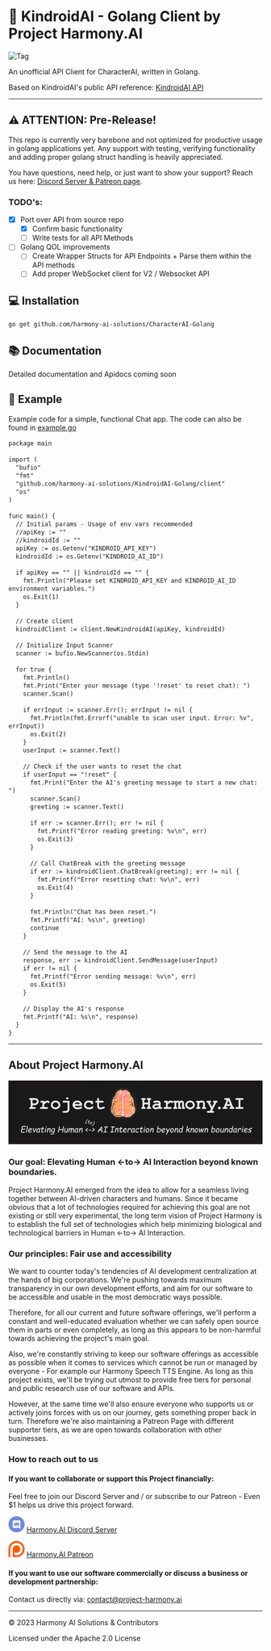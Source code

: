 # 💬 KindroidAI - Golang Client by Project Harmony.AI
![Tag](https://img.shields.io/github/license/harmony-ai-solutions/CharacterAI-Golang)

An unofficial API Client for CharacterAI, written in Golang.

Based on KindroidAI's public API reference: [KindroidAI API](https://docs.kindroid.ai/api-documentation)

---

## ⚠️ ATTENTION: Pre-Release!
This repo is currently very barebone and not optimized for productive usage in golang applications yet.
Any support with testing, verifying functionality and adding proper golang struct handling is heavily appreciated.

You have questions, need help, or just want to show your support? Reach us here: [Discord Server & Patreon page](#how-to-reach-out-to-us).

### TODO's:
- [x] Port over API from source repo
    - [x] Confirm basic functionality
    - [ ] Write tests for all API Methods
- [ ] Golang QOL improvements
    - [ ] Create Wrapper Structs for API Endpoints + Parse them within the API methods
    - [ ] Add proper WebSocket client for V2 / Websocket API

## 💻 Installation
```bash
go get github.com/harmony-ai-solutions/CharacterAI-Golang
```

## 📚 Documentation
Detailed documentation and Apidocs coming soon

## 📙 Example
Example code for a simple, functional Chat app. The code can also be found in [example.go](example.go)
```Golang
package main

import (
  "bufio"
  "fmt"
  "github.com/harmony-ai-solutions/KindroidAI-Golang/client"
  "os"
)

func main() {
  // Initial params - Usage of env vars recommended
  //apiKey := ""
  //kindroidId := ""
  apiKey := os.Getenv("KINDROID_API_KEY")
  kindroidId := os.Getenv("KINDROID_AI_ID")

  if apiKey == "" || kindroidId == "" {
    fmt.Println("Please set KINDROID_API_KEY and KINDROID_AI_ID environment variables.")
    os.Exit(1)
  }

  // Create client
  kindroidClient := client.NewKindroidAI(apiKey, kindroidId)

  // Initialize Input Scanner
  scanner := bufio.NewScanner(os.Stdin)

  for true {
    fmt.Println()
    fmt.Print("Enter your message (type '!reset' to reset chat): ")
    scanner.Scan()

    if errInput := scanner.Err(); errInput != nil {
      fmt.Println(fmt.Errorf("unable to scan user input. Error: %v", errInput))
      os.Exit(2)
    }
    userInput := scanner.Text()

    // Check if the user wants to reset the chat
    if userInput == "!reset" {
      fmt.Print("Enter the AI's greeting message to start a new chat: ")
      scanner.Scan()
      greeting := scanner.Text()

      if err := scanner.Err(); err != nil {
        fmt.Printf("Error reading greeting: %v\n", err)
        os.Exit(3)
      }

      // Call ChatBreak with the greeting message
      if err := kindroidClient.ChatBreak(greeting); err != nil {
        fmt.Printf("Error resetting chat: %v\n", err)
        os.Exit(4)
      }

      fmt.Println("Chat has been reset.")
      fmt.Printf("AI: %s\n", greeting)
      continue
    }

    // Send the message to the AI
    response, err := kindroidClient.SendMessage(userInput)
    if err != nil {
      fmt.Printf("Error sending message: %v\n", err)
      os.Exit(5)
    }

    // Display the AI's response
    fmt.Printf("AI: %s\n", response)
  }
}
```

---

## About Project Harmony.AI
![Project Harmony.AI](docs/images/Harmony-Main-Banner-200px.png)
### Our goal: Elevating Human <-to-> AI Interaction beyond known boundaries.
Project Harmony.AI emerged from the idea to allow for a seamless living together between AI-driven characters and humans.
Since it became obvious that a lot of technologies required for achieving this goal are not existing or still very experimental,
the long term vision of Project Harmony is to establish the full set of technologies which help minimizing biological and
technological barriers in Human <-to-> AI Interaction.

### Our principles: Fair use and accessibility
We want to counter today's tendencies of AI development centralization at the hands of big
corporations. We're pushing towards maximum transparency in our own development efforts, and aim for our software to be
accessible and usable in the most democratic ways possible.

Therefore, for all our current and future software offerings, we'll perform a constant and well-educated evaluation whether
we can safely open source them in parts or even completely, as long as this appears to be non-harmful towards achieving
the project's main goal.

Also, we're constantly striving to keep our software offerings as accessible as possible when it comes to services which
cannot be run or managed by everyone - For example our Harmony Speech TTS Engine. As long as this project exists,
we'll be trying out utmost to provide free tiers for personal and public research use of our software and APIs.

However, at the same time we'll also ensure everyone who supports us or actively joins forces with us on our journey, gets
something proper back in turn. Therefore we're also maintaining a Patreon Page with different supporter tiers, as we are
open towards collaboration with other businesses.

### How to reach out to us

#### If you want to collaborate or support this Project financially:

Feel free to join our Discord Server and / or subscribe to our Patreon - Even $1 helps us drive this project forward.

![Harmony.AI Discord Server](docs/images/discord32.png) [Harmony.AI Discord Server](https://discord.gg/f6RQyhNPX8)

![Harmony.AI Discord Server](docs/images/patreon32.png) [Harmony.AI Patreon](https://patreon.com/harmony_ai)

#### If you want to use our software commercially or discuss a business or development partnership:

Contact us directly via: [contact@project-harmony.ai](mailto:contact@project-harmony.ai)

---
&copy; 2023 Harmony AI Solutions & Contributors

Licensed under the Apache 2.0 License